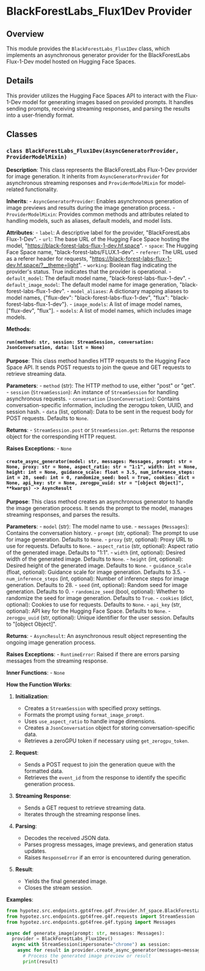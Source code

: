 # BlackForestLabs_Flux1Dev Provider

## Overview

This module provides the `BlackForestLabs_Flux1Dev` class, which implements an asynchronous generator provider for the BlackForestLabs Flux-1-Dev model hosted on Hugging Face Spaces. 

## Details

This provider utilizes the Hugging Face Spaces API to interact with the Flux-1-Dev model for generating images based on provided prompts. It handles sending prompts, receiving streaming responses, and parsing the results into a user-friendly format.

## Classes

### `class BlackForestLabs_Flux1Dev(AsyncGeneratorProvider, ProviderModelMixin)`

**Description**: This class represents the BlackForestLabs Flux-1-Dev provider for image generation. It inherits from `AsyncGeneratorProvider` for asynchronous streaming responses and `ProviderModelMixin` for model-related functionality.

**Inherits**:
    - `AsyncGeneratorProvider`: Enables asynchronous generation of image previews and results during the image generation process.
    - `ProviderModelMixin`: Provides common methods and attributes related to handling models, such as aliases, default models, and model lists.

**Attributes**:
    - `label`: A descriptive label for the provider, "BlackForestLabs Flux-1-Dev".
    - `url`: The base URL of the Hugging Face Space hosting the model, "https://black-forest-labs-flux-1-dev.hf.space".
    - `space`: The Hugging Face Space name, "black-forest-labs/FLUX.1-dev".
    - `referer`: The URL used as a referer header for requests, "https://black-forest-labs-flux-1-dev.hf.space/?__theme=light".
    - `working`: Boolean flag indicating the provider's status. True indicates that the provider is operational.
    - `default_model`: The default model name, "black-forest-labs-flux-1-dev".
    - `default_image_model`: The default model name for image generation, "black-forest-labs-flux-1-dev".
    - `model_aliases`: A dictionary mapping aliases to model names, {"flux-dev": "black-forest-labs-flux-1-dev", "flux": "black-forest-labs-flux-1-dev"}.
    - `image_models`: A list of image model names, ["flux-dev", "flux"].
    - `models`: A list of model names, which includes image models.

**Methods**:

#### `run(method: str, session: StreamSession, conversation: JsonConversation, data: list = None)`

**Purpose**: This class method handles HTTP requests to the Hugging Face Space API. It sends POST requests to join the queue and GET requests to retrieve streaming data.

**Parameters**:
    - `method` (str): The HTTP method to use, either "post" or "get".
    - `session` (`StreamSession`): An instance of `StreamSession` for handling asynchronous requests.
    - `conversation` (`JsonConversation`): Contains conversation-specific information, including the zerogpu token, UUID, and session hash.
    - `data` (list, optional): Data to be sent in the request body for POST requests. Defaults to `None`.

**Returns**:
    - `StreamSession.post` or `StreamSession.get`: Returns the response object for the corresponding HTTP request.

**Raises Exceptions**:
    - `None`

#### `create_async_generator(model: str, messages: Messages, prompt: str = None, proxy: str = None, aspect_ratio: str = "1:1", width: int = None, height: int = None, guidance_scale: float = 3.5, num_inference_steps: int = 28, seed: int = 0, randomize_seed: bool = True, cookies: dict = None, api_key: str = None, zerogpu_uuid: str = "[object Object]", **kwargs) -> AsyncResult`

**Purpose**: This class method creates an asynchronous generator to handle the image generation process. It sends the prompt to the model, manages streaming responses, and parses the results.

**Parameters**:
    - `model` (str): The model name to use.
    - `messages` (`Messages`): Contains the conversation history.
    - `prompt` (str, optional): The prompt to use for image generation. Defaults to `None`.
    - `proxy` (str, optional): Proxy URL to use for requests. Defaults to `None`.
    - `aspect_ratio` (str, optional): Aspect ratio of the generated image. Defaults to "1:1".
    - `width` (int, optional): Desired width of the generated image. Defaults to `None`.
    - `height` (int, optional): Desired height of the generated image. Defaults to `None`.
    - `guidance_scale` (float, optional): Guidance scale for image generation. Defaults to 3.5.
    - `num_inference_steps` (int, optional): Number of inference steps for image generation. Defaults to 28.
    - `seed` (int, optional): Random seed for image generation. Defaults to 0.
    - `randomize_seed` (bool, optional): Whether to randomize the seed for image generation. Defaults to `True`.
    - `cookies` (dict, optional): Cookies to use for requests. Defaults to `None`.
    - `api_key` (str, optional): API key for the Hugging Face Space. Defaults to `None`.
    - `zerogpu_uuid` (str, optional): Unique identifier for the user session. Defaults to "[object Object]".

**Returns**:
    - `AsyncResult`: An asynchronous result object representing the ongoing image generation process.

**Raises Exceptions**:
    - `RuntimeError`: Raised if there are errors parsing messages from the streaming response.

**Inner Functions**:
    - `None`

**How the Function Works**:

1. **Initialization**:
   - Creates a `StreamSession` with specified proxy settings.
   - Formats the prompt using `format_image_prompt`.
   - Uses `use_aspect_ratio` to handle image dimensions.
   - Creates a `JsonConversation` object for storing conversation-specific data.
   - Retrieves a zeroGPU token if necessary using `get_zerogpu_token`.

2. **Request**:
   - Sends a POST request to join the generation queue with the formatted data.
   - Retrieves the `event_id` from the response to identify the specific generation process.

3. **Streaming Response**:
   - Sends a GET request to retrieve streaming data.
   - Iterates through the streaming response lines.

4. **Parsing**:
   - Decodes the received JSON data.
   - Parses progress messages, image previews, and generation status updates.
   - Raises `ResponseError` if an error is encountered during generation.

5. **Result**:
   - Yields the final generated image.
   - Closes the stream session.

**Examples**:

```python
from hypotez.src.endpoints.gpt4free.g4f.Provider.hf_space.BlackForestLabs_Flux1Dev import BlackForestLabs_Flux1Dev
from hypotez.src.endpoints.gpt4free.g4f.requests import StreamSession
from hypotez.src.endpoints.gpt4free.g4f.typing import Messages

async def generate_image(prompt: str, messages: Messages):
  provider = BlackForestLabs_Flux1Dev()
  async with StreamSession(impersonate="chrome") as session:
    async for result in provider.create_async_generator(messages=messages, prompt=prompt, session=session):
      # Process the generated image preview or result
      print(result)